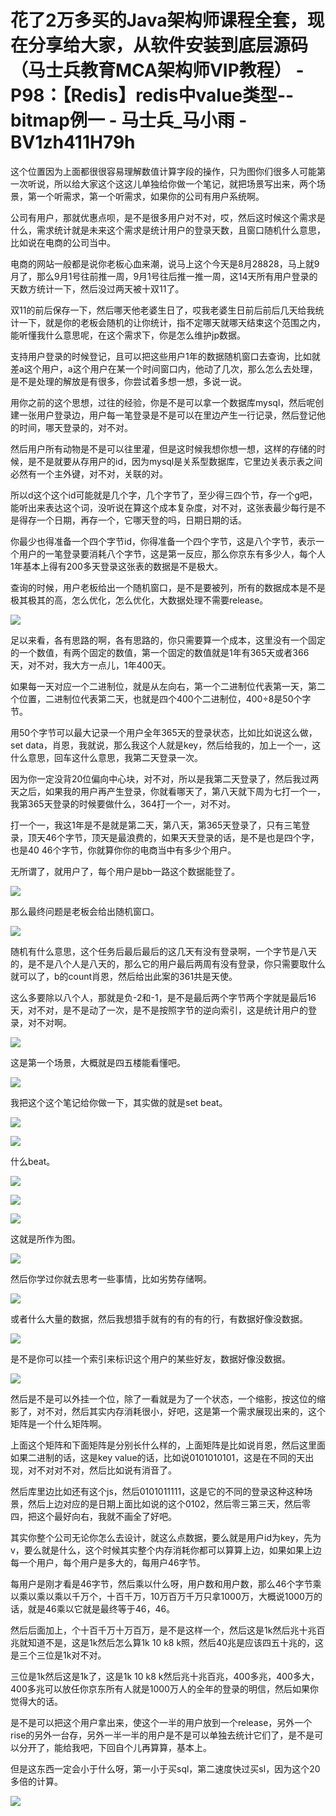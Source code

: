# 花了2万多买的Java架构师课程全套，现在分享给大家，从软件安装到底层源码（马士兵教育MCA架构师VIP教程） - P98：【Redis】redis中value类型--bitmap例一 - 马士兵_马小雨 - BV1zh411H79h

这个位置因为上面都很很容易理解数值计算字段的操作，只为图你们很多人可能第一次听说，所以给大家这个这这儿单独给你做一个笔记，就把场景写出来，两个场景，第一个听需求，第一个听需求，如果你的公司有用户系统啊。

公司有用户，那就优惠点呗，是不是很多用户对不对，哎，然后这时候这个需求是什么，需求统计就是未来这个需求是统计用户的登录天数，且窗口随机什么意思，比如说在电商的公司当中。

电商的网站一般都是说你老板心血来潮，说马上这个今天是8月28828，马上就9月了，那么9月1号往前推一周，9月1号往后推一推一周，这14天所有用户登录的天数方统计一下，然后没过两天被十双11了。

双11的前后保存一下，然后哪天他老婆生日了，哎我老婆生日前后前后几天给我统计一下，就是你的老板会随机的让你统计，指不定哪天就哪天结束这个范围之内，能听懂我什么意思呢，在这个需求下，你是怎么维护jp数据。

支持用户登录的时候登记，且可以把这些用户1年的数据随机窗口去查询，比如就差a这个用户，a这个用户在某一个时间窗口内，他动了几次，那么怎么去处理，是不是处理的解放是有很多，你尝试着多想一想，多说一说。

用你之前的这个思想，过往的经验，你是不是可以拿一个数据库mysql，然后呢创建一张用户登录边，用户每一笔登录是不是可以在里边产生一行记录，然后登记他的时间，哪天登录的，对不对。

然后用户所有动物是不是可以往里灌，但是这时候我想你想一想，这样的存储的时候，是不是就要从存用户的id，因为mysql是关系型数据库，它里边关表示表之间必然有一个主外键，对不对，关联的对。

所以d这个这个id可能就是几个字，几个字节了，至少得三四个节，存一个g吧，能听出来表达这个词，没听说在算这个成本复杂度，对不对，这张表最少每行是不是得存一个日期，再存一个，它哪天登的吗，日期日期的话。

你最少也得准备一个四个字节id，你得准备一个四个字节，这是八个字节，表示一个用户的一笔登录要消耗八个字节，这是第一反应，那么你京东有多少人，每个人1年基本上得有200多天登录这张表的数据是不是极大。

查询的时候，用户老板给出一个随机窗口，是不是要被列，所有的数据成本是不是极其极其的高，怎么优化，怎么优化，大数据处理不需要release。



![](img/47e9928817d1798b2c3ddbe291bc8a4e_1.png)

足以来看，各有思路的啊，各有思路的，你只需要算一个成本，这里没有一个固定的一个数值，有两个固定的数值，第一个固定的数值就是1年有365天或者366天，对不对，我大方一点儿，1年400天。

如果每一天对应一个二进制位，就是从左向右，第一个二进制位代表第一天，第二个位置，二进制位代表第二天，也就是四个400个二进制位，400÷8是50个字节。

用50个字节可以最大记录一个用户全年365天的登录状态，比如比如说这么做，set data，肖恩，我就说，那么我这个人就是key，然后给我的，加上一个一，这什么意思，回车这什么意思，我第二天登录一次。

因为你一定没背20位偏向中心块，对不对，所以是我第二天登录了，然后我过两天之后，如果我的用户再产生登录，你就看哪天了，第八天就下周为七打一个一，我第365天登录的时候要做什么，364打一个一，对不对。

打一个一，我这1年是不是就是第二天，第八天，第365天登录了，只有三笔登录，顶天46个字节，顶天是最浪费的，如果天天登录的话，是不是也是四个字，也是40 46个字节，你就算你你的电商当中有多少个用户。

无所谓了，就用户了，每个用户是bb一路这个数据能登了。

![](img/47e9928817d1798b2c3ddbe291bc8a4e_3.png)

那么最终问题是老板会给出随机窗口。

![](img/47e9928817d1798b2c3ddbe291bc8a4e_5.png)

随机有什么意思，这个任务后最后最后的这几天有没有登录啊，一个字节是八天的，是不是八个人是八天的，那么它的用户最后两周有没有登录，你只需要取什么就可以了，b的count肖恩，然后给出此案的361共是天使。

这么多要除以八个人，那就是负-2和-1，是不是最后两个字节两个字就是最后16天，对不对，是不是动了一次，是不是按照字节的逆向索引，这是统计用户的登录，对不对啊。



![](img/47e9928817d1798b2c3ddbe291bc8a4e_7.png)

这是第一个场景，大概就是四五楼能看懂吧。

![](img/47e9928817d1798b2c3ddbe291bc8a4e_9.png)

我把这个这个笔记给你做一下，其实做的就是set beat。

![](img/47e9928817d1798b2c3ddbe291bc8a4e_11.png)

![](img/47e9928817d1798b2c3ddbe291bc8a4e_12.png)

什么beat。

![](img/47e9928817d1798b2c3ddbe291bc8a4e_14.png)

![](img/47e9928817d1798b2c3ddbe291bc8a4e_15.png)

![](img/47e9928817d1798b2c3ddbe291bc8a4e_16.png)

这就是所作为图。

![](img/47e9928817d1798b2c3ddbe291bc8a4e_18.png)

然后你学过你就去思考一些事情，比如劣势存储啊。

![](img/47e9928817d1798b2c3ddbe291bc8a4e_20.png)

或者什么大量的数据，然后我想猎手就有的有的有的行，有数据好像没数据。

![](img/47e9928817d1798b2c3ddbe291bc8a4e_22.png)

是不是你可以挂一个索引来标识这个用户的某些好友，数据好像没数据。

![](img/47e9928817d1798b2c3ddbe291bc8a4e_24.png)

然后是不是可以外挂一个位，除了一看就是为了一个状态，一个缩影，按这位的缩影了，对不对，然后其实内存消耗很小，好吧，这是第一个需求展现出来的，这个矩阵是一个什么矩阵啊。

上面这个矩阵和下面矩阵是分别长什么样的，上面矩阵是比如说肖恩，然后这里面如果二进制的话，这是key value的话，比如说0101010101，这是在不同的天出现，对不对对不对，然后比如说有消音了。

然后库里边比如还有这个js，然后0101011111，这是它的不同的登录这种这种场景，然后上边对应的是日期上面比如说的这个0102，然后零三第三天，然后零四，把这个最好向右，我就不画全了好吧。

其实你整个公司无论你怎么去设计，就这么点数据，要么就是用户id为key，先为v，要么就是什么，这个时候其实整个内存消耗你都可以算算上边，如果如果上边每一个用户，每个用户是多大的，每用户46字节。

每用户是刚才看是46字节，然后乘以什么呀，用户数和用户数，那么46个字节乘以乘以乘以乘以千万个，十百千万，10万百万千万只拿1000万，大概说1000万的话，就是46乘以它就是最终等于46，46。

然后后面加上，个十百千万十万百万，是不是这样一个，然后这是1k然后兆十兆百兆就知道不是，这是1k然后怎么算1k 10 k8 k照，然后40兆是应该四五十兆的，这是三个三位是1k对不对。

三位是1k然后这是1k了，这是1k 10 k8 k然后兆十兆百兆，400多兆，400多大，400多兆可以放任你京东所有人就是1000万人的全年的登录的明信，然后如果你觉得大的话。

是不是可以把这个用户拿出来，使这个一半的用户放到一个release，另外一个rise的另外一台存，另外一半一半的用户是不是可以单独去统计它们了，是不是可以分开了，能给我吧，下回自个儿再算算，基本上。

但是这东西一定会小于什么呀，第一小于买sql，第二速度快过买sl，因为这个20多倍的计算。

![](img/47e9928817d1798b2c3ddbe291bc8a4e_26.png)